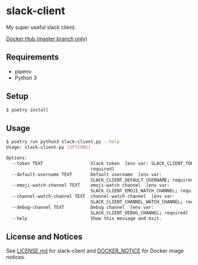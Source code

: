 # slack-client

My super useful slack client.

[Docker Hub (master branch only)](https://hub.docker.com/r/nonylene/slack-client)

## Requirements

- pipenv
- Python 3

## Setup

```sh
$ poetry install
```

## Usage

```sh
$ poetry run python3 slack-client.py --help
Usage: slack-client.py [OPTIONS]

Options:
  --token TEXT                  Slack token  [env var: SLACK_CLIENT_TOKEN;
                                required]
  --default-username TEXT       Default username  [env var:
                                SLACK_CLIENT_DEFAULT_USERNAME; required]
  --emoji-watch-channel TEXT    emoji-watch channel  [env var:
                                SLACK_CLIENT_EMOJI_WATCH_CHANNEL; required]
  --channel-watch-channel TEXT  channel-watch channel  [env var:
                                SLACK_CLIENT_CHANNEL_WATCH_CHANNEL; required]
  --debug-channel TEXT          Debug channel  [env var:
                                SLACK_CLIENT_DEBUG_CHANNEL; required]
  --help                        Show this message and exit.
```

## License and Notices

See [LICENSE.md](./LICENSE.md) for slack-client and [DOCKER_NOTICE](https://github.com/nonylene/slack-client/blob/master/DOCKER_NOTICE) for Docker image notices.
